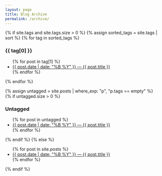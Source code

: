 ```yaml
---
layout: page
title: Blog Archive
permalink: /archive/
---
```


{% if site.tags and site.tags.size > 0 %}
{% assign sorted_tags = site.tags | sort %}
{% for tag in sorted_tags %}
<h3>{{ tag[0] }}</h3>
<ul>
  {% for post in tag[1] %}
    <li>
      <a href="{{ post.url | relative_url }}">
        {{ post.date | date: "%B %Y" }} — {{ post.title }}
      </a>
    </li>
  {% endfor %}
</ul>
{% endfor %}

{% assign untagged = site.posts | where_exp: "p", "p.tags == empty" %}
{% if untagged.size > 0 %}
<h3>Untagged</h3>
<ul>
{% for post in untagged %}
<li>
<a href="{{ post.url | relative_url }}">
{{ post.date | date: "%B %Y" }} — {{ post.title }}
</a>
</li>
  {% endfor %}
</ul>
{% endif %}
{% else %}
<ul>
{% for post in site.posts %}
<li>
<a href="{{ post.url | relative_url }}">
{{ post.date | date: "%B %Y" }} — {{ post.title }}
</a>
</li>
{% endfor %}
</ul>
{% endif %}